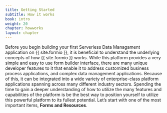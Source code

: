 ```yaml
---
title: Getting Started
subtitle: How it works
book: intro
weight: 20
chapter: howworks
layout: chapter
---
```

Before you begin building your first Serverless Data Managament application on {{ site.formio }}, it is beneficial to understand the underlying concepts of how {{ site.formio }} works. While this platform provides a very simple and easy to use form builder interface, there are many unique developer features to it that enable it to address customized business process applications, and complex data management applications. Because of this, it can be integrated into a wide variety of enterprise-class platform applications spanning across many different industry sectors. Spending the time to gain a deeper understanding of how to utilize the many features and capabilities of the platform is be the best way to position yourself to utilize this powerful platform to its fullest potential. Let’s start with one of the most important items, **Forms and Resources**.
